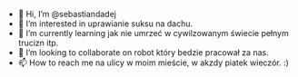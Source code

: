 - 👋 Hi, I’m @sebastiandadej
- 👀 I’m interested in uprawianie suksu na dachu. 
- 🌱 I’m currently learning jak nie umrzeć w cywilzowanym świecie pełnym trucizn itp.
- 💞️ I’m looking to collaborate on robot który bedzie pracował za nas. 
- 📫 How to reach me na ulicy w moim mieście, w akzdy piatek wieczór. :) 

<!---
sebastiandadej/sebastiandadej is a ✨ special ✨ repository because its `README.md` (this file) appears on your GitHub profile.
You can click the Preview link to take a look at your changes.
--->
